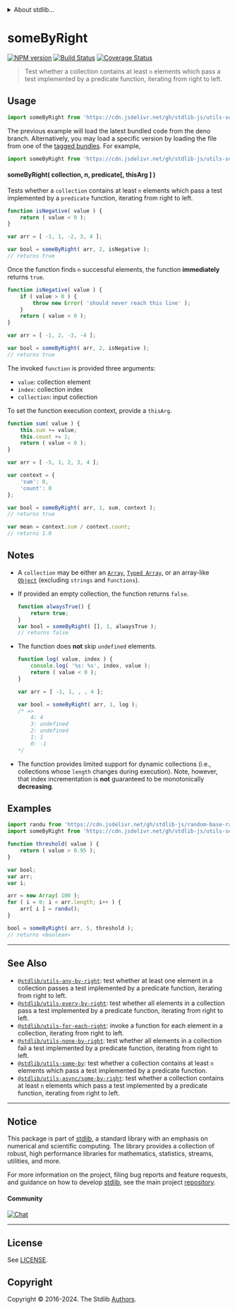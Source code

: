 <!--

@license Apache-2.0

Copyright (c) 2018 The Stdlib Authors.

Licensed under the Apache License, Version 2.0 (the "License");
you may not use this file except in compliance with the License.
You may obtain a copy of the License at

   http://www.apache.org/licenses/LICENSE-2.0

Unless required by applicable law or agreed to in writing, software
distributed under the License is distributed on an "AS IS" BASIS,
WITHOUT WARRANTIES OR CONDITIONS OF ANY KIND, either express or implied.
See the License for the specific language governing permissions and
limitations under the License.

-->


<details>
  <summary>
    About stdlib...
  </summary>
  <p>We believe in a future in which the web is a preferred environment for numerical computation. To help realize this future, we've built stdlib. stdlib is a standard library, with an emphasis on numerical and scientific computation, written in JavaScript (and C) for execution in browsers and in Node.js.</p>
  <p>The library is fully decomposable, being architected in such a way that you can swap out and mix and match APIs and functionality to cater to your exact preferences and use cases.</p>
  <p>When you use stdlib, you can be absolutely certain that you are using the most thorough, rigorous, well-written, studied, documented, tested, measured, and high-quality code out there.</p>
  <p>To join us in bringing numerical computing to the web, get started by checking us out on <a href="https://github.com/stdlib-js/stdlib">GitHub</a>, and please consider <a href="https://opencollective.com/stdlib">financially supporting stdlib</a>. We greatly appreciate your continued support!</p>
</details>

# someByRight

[![NPM version][npm-image]][npm-url] [![Build Status][test-image]][test-url] [![Coverage Status][coverage-image]][coverage-url] <!-- [![dependencies][dependencies-image]][dependencies-url] -->

> Test whether a collection contains at least `n` elements which pass a test implemented by a predicate function, iterating from right to left.

<!-- Section to include introductory text. Make sure to keep an empty line after the intro `section` element and another before the `/section` close. -->

<section class="intro">

</section>

<!-- /.intro -->

<!-- Package usage documentation. -->



<section class="usage">

## Usage

```javascript
import someByRight from 'https://cdn.jsdelivr.net/gh/stdlib-js/utils-some-by-right@deno/mod.js';
```
The previous example will load the latest bundled code from the deno branch. Alternatively, you may load a specific version by loading the file from one of the [tagged bundles](https://github.com/stdlib-js/utils-some-by-right/tags). For example,

```javascript
import someByRight from 'https://cdn.jsdelivr.net/gh/stdlib-js/utils-some-by-right@v0.2.2-deno/mod.js';
```

#### someByRight( collection, n, predicate\[, thisArg ] )

Tests whether a `collection` contains at least `n` elements which pass a test implemented by a `predicate` function, iterating from right to left.

```javascript
function isNegative( value ) {
    return ( value < 0 );
}

var arr = [ -1, 1, -2, 3, 4 ];

var bool = someByRight( arr, 2, isNegative );
// returns true
```

Once the function finds `n` successful elements, the function **immediately** returns `true`.

```javascript
function isNegative( value ) {
    if ( value > 0 ) {
        throw new Error( 'should never reach this line' );
    }
    return ( value < 0 );
}

var arr = [ -1, 2, -3, -4 ];

var bool = someByRight( arr, 2, isNegative );
// returns true
```

The invoked `function` is provided three arguments:

-   `value`: collection element
-   `index`: collection index
-   `collection`: input collection

To set the function execution context, provide a `thisArg`.

```javascript
function sum( value ) {
    this.sum += value;
    this.count += 1;
    return ( value < 0 );
}

var arr = [ -5, 1, 2, 3, 4 ];

var context = {
    'sum': 0,
    'count': 0
};

var bool = someByRight( arr, 1, sum, context );
// returns true

var mean = context.sum / context.count;
// returns 1.0
```

</section>

<!-- /.usage -->

<!-- Package usage notes. Make sure to keep an empty line after the `section` element and another before the `/section` close. -->

<section class="notes">

## Notes

-   A `collection` may be either an [`Array`][mdn-array], [`Typed Array`][mdn-typed-array], or an array-like [`Object`][mdn-object] (excluding `strings` and `functions`).

-   If provided an empty collection, the function returns `false`.

    ```javascript
    function alwaysTrue() {
        return true;
    }
    var bool = someByRight( [], 1, alwaysTrue );
    // returns false
    ```

-   The function does **not** skip `undefined` elements.

    <!-- eslint-disable no-sparse-arrays, stdlib/doctest-marker -->

    ```javascript
    function log( value, index ) {
        console.log( '%s: %s', index, value );
        return ( value < 0 );
    }

    var arr = [ -1, 1, , , 4 ];

    var bool = someByRight( arr, 1, log );
    /* =>
        4: 4
        3: undefined
        2: undefined
        1: 1
        0: -1
    */
    ```

-   The function provides limited support for dynamic collections (i.e., collections whose `length` changes during execution). Note, however, that index incrementation is **not** guaranteed to be monotonically **decreasing**.

</section>

<!-- /.notes -->

<!-- Package usage examples. -->

<section class="examples">

## Examples

<!-- eslint no-undef: "error" -->

```javascript
import randu from 'https://cdn.jsdelivr.net/gh/stdlib-js/random-base-randu@deno/mod.js';
import someByRight from 'https://cdn.jsdelivr.net/gh/stdlib-js/utils-some-by-right@deno/mod.js';

function threshold( value ) {
    return ( value > 0.95 );
}

var bool;
var arr;
var i;

arr = new Array( 100 );
for ( i = 0; i < arr.length; i++ ) {
    arr[ i ] = randu();
}

bool = someByRight( arr, 5, threshold );
// returns <boolean>
```

</section>

<!-- /.examples -->

<!-- Section to include cited references. If references are included, add a horizontal rule *before* the section. Make sure to keep an empty line after the `section` element and another before the `/section` close. -->

<section class="references">

</section>

<!-- /.references -->

<!-- Section for related `stdlib` packages. Do not manually edit this section, as it is automatically populated. -->

<section class="related">

* * *

## See Also

-   <span class="package-name">[`@stdlib/utils-any-by-right`][@stdlib/utils/any-by-right]</span><span class="delimiter">: </span><span class="description">test whether at least one element in a collection passes a test implemented by a predicate function, iterating from right to left.</span>
-   <span class="package-name">[`@stdlib/utils-every-by-right`][@stdlib/utils/every-by-right]</span><span class="delimiter">: </span><span class="description">test whether all elements in a collection pass a test implemented by a predicate function, iterating from right to left.</span>
-   <span class="package-name">[`@stdlib/utils-for-each-right`][@stdlib/utils/for-each-right]</span><span class="delimiter">: </span><span class="description">invoke a function for each element in a collection, iterating from right to left.</span>
-   <span class="package-name">[`@stdlib/utils-none-by-right`][@stdlib/utils/none-by-right]</span><span class="delimiter">: </span><span class="description">test whether all elements in a collection fail a test implemented by a predicate function, iterating from right to left.</span>
-   <span class="package-name">[`@stdlib/utils-some-by`][@stdlib/utils/some-by]</span><span class="delimiter">: </span><span class="description">test whether a collection contains at least `n` elements which pass a test implemented by a predicate function.</span>
-   <span class="package-name">[`@stdlib/utils-async/some-by-right`][@stdlib/utils/async/some-by-right]</span><span class="delimiter">: </span><span class="description">test whether a collection contains at least `n` elements which pass a test implemented by a predicate function, iterating from right to left.</span>

</section>

<!-- /.related -->

<!-- Section for all links. Make sure to keep an empty line after the `section` element and another before the `/section` close. -->


<section class="main-repo" >

* * *

## Notice

This package is part of [stdlib][stdlib], a standard library with an emphasis on numerical and scientific computing. The library provides a collection of robust, high performance libraries for mathematics, statistics, streams, utilities, and more.

For more information on the project, filing bug reports and feature requests, and guidance on how to develop [stdlib][stdlib], see the main project [repository][stdlib].

#### Community

[![Chat][chat-image]][chat-url]

---

## License

See [LICENSE][stdlib-license].


## Copyright

Copyright &copy; 2016-2024. The Stdlib [Authors][stdlib-authors].

</section>

<!-- /.stdlib -->

<!-- Section for all links. Make sure to keep an empty line after the `section` element and another before the `/section` close. -->

<section class="links">

[npm-image]: http://img.shields.io/npm/v/@stdlib/utils-some-by-right.svg
[npm-url]: https://npmjs.org/package/@stdlib/utils-some-by-right

[test-image]: https://github.com/stdlib-js/utils-some-by-right/actions/workflows/test.yml/badge.svg?branch=v0.2.2
[test-url]: https://github.com/stdlib-js/utils-some-by-right/actions/workflows/test.yml?query=branch:v0.2.2

[coverage-image]: https://img.shields.io/codecov/c/github/stdlib-js/utils-some-by-right/main.svg
[coverage-url]: https://codecov.io/github/stdlib-js/utils-some-by-right?branch=main

<!--

[dependencies-image]: https://img.shields.io/david/stdlib-js/utils-some-by-right.svg
[dependencies-url]: https://david-dm.org/stdlib-js/utils-some-by-right/main

-->

[chat-image]: https://img.shields.io/gitter/room/stdlib-js/stdlib.svg
[chat-url]: https://app.gitter.im/#/room/#stdlib-js_stdlib:gitter.im

[stdlib]: https://github.com/stdlib-js/stdlib

[stdlib-authors]: https://github.com/stdlib-js/stdlib/graphs/contributors

[umd]: https://github.com/umdjs/umd
[es-module]: https://developer.mozilla.org/en-US/docs/Web/JavaScript/Guide/Modules

[deno-url]: https://github.com/stdlib-js/utils-some-by-right/tree/deno
[deno-readme]: https://github.com/stdlib-js/utils-some-by-right/blob/deno/README.md
[umd-url]: https://github.com/stdlib-js/utils-some-by-right/tree/umd
[umd-readme]: https://github.com/stdlib-js/utils-some-by-right/blob/umd/README.md
[esm-url]: https://github.com/stdlib-js/utils-some-by-right/tree/esm
[esm-readme]: https://github.com/stdlib-js/utils-some-by-right/blob/esm/README.md
[branches-url]: https://github.com/stdlib-js/utils-some-by-right/blob/main/branches.md

[stdlib-license]: https://raw.githubusercontent.com/stdlib-js/utils-some-by-right/main/LICENSE

[mdn-array]: https://developer.mozilla.org/en-US/docs/Web/JavaScript/Reference/Global_Objects/Array

[mdn-typed-array]: https://developer.mozilla.org/en-US/docs/Web/JavaScript/Reference/Global_Objects/TypedArray

[mdn-object]: https://developer.mozilla.org/en-US/docs/Web/JavaScript/Reference/Global_Objects/Object

<!-- <related-links> -->

[@stdlib/utils/any-by-right]: https://github.com/stdlib-js/utils-any-by-right/tree/deno

[@stdlib/utils/every-by-right]: https://github.com/stdlib-js/utils-every-by-right/tree/deno

[@stdlib/utils/for-each-right]: https://github.com/stdlib-js/utils-for-each-right/tree/deno

[@stdlib/utils/none-by-right]: https://github.com/stdlib-js/utils-none-by-right/tree/deno

[@stdlib/utils/some-by]: https://github.com/stdlib-js/utils-some-by/tree/deno

[@stdlib/utils/async/some-by-right]: https://github.com/stdlib-js/utils-async-some-by-right/tree/deno

<!-- </related-links> -->

</section>

<!-- /.links -->
